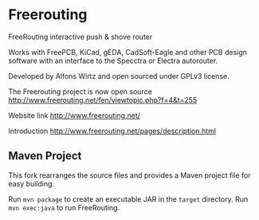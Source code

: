 Freerouting
===========

FreeRouting interactive push &amp; shove router

Works with FreePCB, KiCad, gEDA, CadSoft-Eagle and other PCB design software with an
interface to the Specctra or Electra autorouter.

Developed by Alfons Wirtz and open sourced under GPLv3 license.

The Freerouting project is now open source http://www.freerouting.net/fen/viewtopic.php?f=4&t=255

Website link http://www.freerouting.net/

Introduction http://www.freerouting.net/pages/description.html

Maven Project
-------------

This fork rearranges the source files and provides a Maven project file for easy building.

Run `mvn package` to create an executable JAR in the `target` directory. Run `mvn exec:java` to run FreeRouting.
